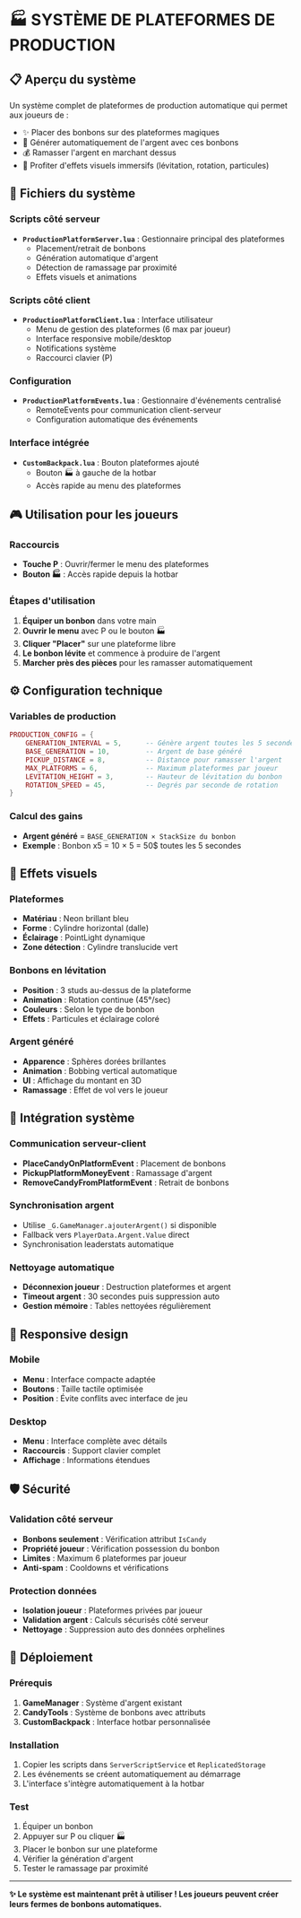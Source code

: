 # 🏭 SYSTÈME DE PLATEFORMES DE PRODUCTION

## 📋 Aperçu du système

Un système complet de plateformes de production automatique qui permet aux joueurs de :

- ✨ Placer des bonbons sur des plateformes magiques
- 🔄 Générer automatiquement de l'argent avec ces bonbons
- 💰 Ramasser l'argent en marchant dessus
- 🎨 Profiter d'effets visuels immersifs (lévitation, rotation, particules)

## 📁 Fichiers du système

### Scripts côté serveur
- **`ProductionPlatformServer.lua`** : Gestionnaire principal des plateformes
  - Placement/retrait de bonbons
  - Génération automatique d'argent
  - Détection de ramassage par proximité
  - Effets visuels et animations

### Scripts côté client
- **`ProductionPlatformClient.lua`** : Interface utilisateur
  - Menu de gestion des plateformes (6 max par joueur)
  - Interface responsive mobile/desktop
  - Notifications système
  - Raccourci clavier (P)

### Configuration
- **`ProductionPlatformEvents.lua`** : Gestionnaire d'événements centralisé
  - RemoteEvents pour communication client-serveur
  - Configuration automatique des événements

### Interface intégrée
- **`CustomBackpack.lua`** : Bouton plateformes ajouté
  - Bouton 🏭 à gauche de la hotbar
  - Accès rapide au menu des plateformes

## 🎮 Utilisation pour les joueurs

### Raccourcis
- **Touche P** : Ouvrir/fermer le menu des plateformes
- **Bouton 🏭** : Accès rapide depuis la hotbar

### Étapes d'utilisation
1. **Équiper un bonbon** dans votre main
2. **Ouvrir le menu** avec P ou le bouton 🏭
3. **Cliquer "Placer"** sur une plateforme libre
4. **Le bonbon lévite** et commence à produire de l'argent
5. **Marcher près des pièces** pour les ramasser automatiquement

## ⚙️ Configuration technique

### Variables de production
```lua
PRODUCTION_CONFIG = {
    GENERATION_INTERVAL = 5,      -- Génère argent toutes les 5 secondes
    BASE_GENERATION = 10,         -- Argent de base généré
    PICKUP_DISTANCE = 8,          -- Distance pour ramasser l'argent
    MAX_PLATFORMS = 6,            -- Maximum plateformes par joueur
    LEVITATION_HEIGHT = 3,        -- Hauteur de lévitation du bonbon
    ROTATION_SPEED = 45,          -- Degrés par seconde de rotation
}
```

### Calcul des gains
- **Argent généré** = `BASE_GENERATION × StackSize du bonbon`
- **Exemple** : Bonbon x5 = 10 × 5 = 50$ toutes les 5 secondes

## 🎨 Effets visuels

### Plateformes
- **Matériau** : Neon brillant bleu
- **Forme** : Cylindre horizontal (dalle)
- **Éclairage** : PointLight dynamique
- **Zone détection** : Cylindre translucide vert

### Bonbons en lévitation
- **Position** : 3 studs au-dessus de la plateforme
- **Animation** : Rotation continue (45°/sec)
- **Couleurs** : Selon le type de bonbon
- **Effets** : Particules et éclairage coloré

### Argent généré
- **Apparence** : Sphères dorées brillantes
- **Animation** : Bobbing vertical automatique
- **UI** : Affichage du montant en 3D
- **Ramassage** : Effet de vol vers le joueur

## 🔧 Intégration système

### Communication serveur-client
- **PlaceCandyOnPlatformEvent** : Placement de bonbons
- **PickupPlatformMoneyEvent** : Ramassage d'argent
- **RemoveCandyFromPlatformEvent** : Retrait de bonbons

### Synchronisation argent
- Utilise `_G.GameManager.ajouterArgent()` si disponible
- Fallback vers `PlayerData.Argent.Value` direct
- Synchronisation leaderstats automatique

### Nettoyage automatique
- **Déconnexion joueur** : Destruction plateformes et argent
- **Timeout argent** : 30 secondes puis suppression auto
- **Gestion mémoire** : Tables nettoyées régulièrement

## 📱 Responsive design

### Mobile
- **Menu** : Interface compacte adaptée
- **Boutons** : Taille tactile optimisée
- **Position** : Évite conflits avec interface de jeu

### Desktop
- **Menu** : Interface complète avec détails
- **Raccourcis** : Support clavier complet
- **Affichage** : Informations étendues

## 🛡️ Sécurité

### Validation côté serveur
- **Bonbons seulement** : Vérification attribut `IsCandy`
- **Propriété joueur** : Vérification possession du bonbon
- **Limites** : Maximum 6 plateformes par joueur
- **Anti-spam** : Cooldowns et vérifications

### Protection données
- **Isolation joueur** : Plateformes privées par joueur
- **Validation argent** : Calculs sécurisés côté serveur
- **Nettoyage** : Suppression auto des données orphelines

## 🚀 Déploiement

### Prérequis
1. **GameManager** : Système d'argent existant
2. **CandyTools** : Système de bonbons avec attributs
3. **CustomBackpack** : Interface hotbar personnalisée

### Installation
1. Copier les scripts dans `ServerScriptService` et `ReplicatedStorage`
2. Les événements se créent automatiquement au démarrage
3. L'interface s'intègre automatiquement à la hotbar

### Test
1. Équiper un bonbon
2. Appuyer sur P ou cliquer 🏭
3. Placer le bonbon sur une plateforme
4. Vérifier la génération d'argent
5. Tester le ramassage par proximité

---

**✨ Le système est maintenant prêt à utiliser ! Les joueurs peuvent créer leurs fermes de bonbons automatiques.**
